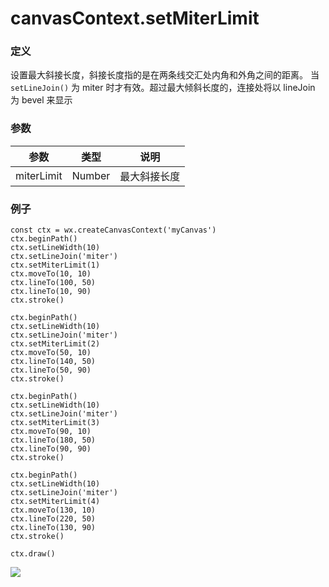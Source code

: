<!-- https://mp.weixin.qq.com/debug/wxadoc/dev/api/canvas/set-miter-limit.html -->

canvasContext.setMiterLimit
===========================

### 定义

设置最大斜接长度，斜接长度指的是在两条线交汇处内角和外角之间的距离。 当 `setLineJoin()` 为 miter 时才有效。超过最大倾斜长度的，连接处将以 lineJoin 为 bevel 来显示

### 参数

  参数         |  类型     |  说明     
---------------|-----------|-----------
  miterLimit   |  Number   |最大斜接长度

### 例子

    const ctx = wx.createCanvasContext('myCanvas')
    ctx.beginPath()
    ctx.setLineWidth(10)
    ctx.setLineJoin('miter')
    ctx.setMiterLimit(1)
    ctx.moveTo(10, 10)
    ctx.lineTo(100, 50)
    ctx.lineTo(10, 90)
    ctx.stroke()
    
    ctx.beginPath()
    ctx.setLineWidth(10)
    ctx.setLineJoin('miter')
    ctx.setMiterLimit(2)
    ctx.moveTo(50, 10)
    ctx.lineTo(140, 50)
    ctx.lineTo(50, 90)
    ctx.stroke()
    
    ctx.beginPath()
    ctx.setLineWidth(10)
    ctx.setLineJoin('miter')
    ctx.setMiterLimit(3)
    ctx.moveTo(90, 10)
    ctx.lineTo(180, 50)
    ctx.lineTo(90, 90)
    ctx.stroke()
    
    ctx.beginPath()
    ctx.setLineWidth(10)
    ctx.setLineJoin('miter')
    ctx.setMiterLimit(4)
    ctx.moveTo(130, 10)
    ctx.lineTo(220, 50)
    ctx.lineTo(130, 90)
    ctx.stroke()
    
    ctx.draw()
    

![](https://mp.weixin.qq.com/debug/wxadoc/dev/image/canvas/miter-limit.png?t=201828)
